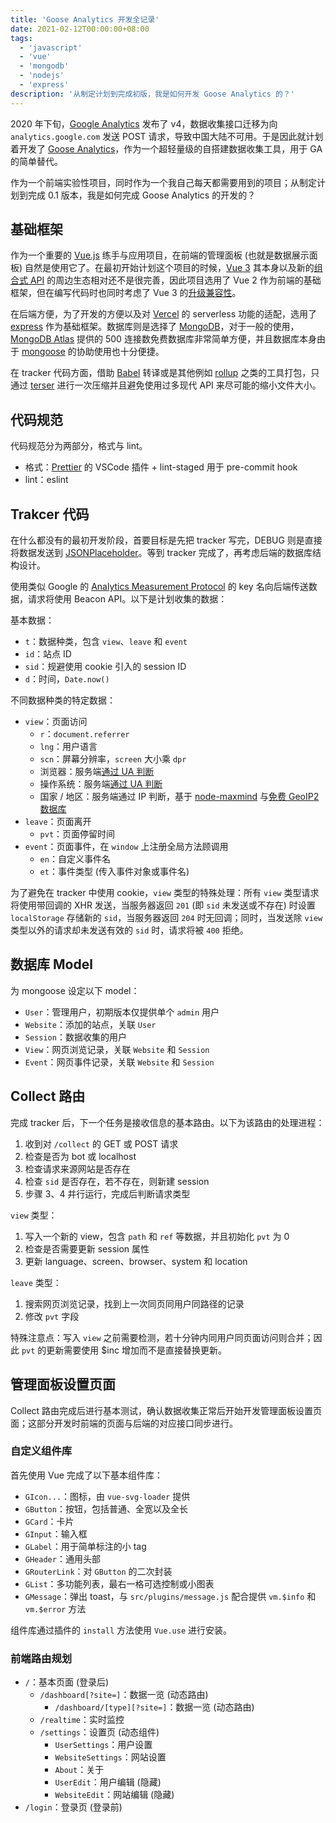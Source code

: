 ```yaml
---
title: 'Goose Analytics 开发全记录'
date: 2021-02-12T00:00:00+08:00
tags:
  - 'javascript'
  - 'vue'
  - 'mongodb'
  - 'nodejs'
  - 'express'
description: '从制定计划到完成初版，我是如何开发 Goose Analytics 的？'
---
```


2020 年下旬，[Google Analytics](https://analytics.google.com/) 发布了 v4，数据收集接口迁移为向 `analytics.google.com` 发送 POST 请求，导致中国大陆不可用。于是因此就计划着开发了 [Goose Analytics](https://github.com/amzrk2/goose-analytics)，作为一个超轻量级的自搭建数据收集工具，用于 GA 的简单替代。

<!--more-->

作为一个前端实验性项目，同时作为一个我自己每天都需要用到的项目；从制定计划到完成 0.1 版本，我是如何完成 Goose Analytics 的开发的？

## 基础框架

作为一个重要的 [Vue.js](https://vuejs.org/) 练手与应用项目，在前端的管理面板 (也就是数据展示面板) 自然是使用它了。在最初开始计划这个项目的时候，[Vue 3](https://v3.vuejs.org/) 其本身以及新的[组合式 API](https://v3.vuejs.org/guide/composition-api-introduction.html) 的周边生态相对还不是很完善，因此项目选用了 Vue 2 作为前端的基础框架，但在编写代码时也同时考虑了 Vue 3 的[升级兼容性](https://v3.vuejs.org/guide/migration/introduction.html)。

在后端方便，为了开发的方便以及对 [Vercel](https://vercel.com/) 的 serverless 功能的适配，选用了 [express](https://expressjs.com/) 作为基础框架。数据库则是选择了 [MongoDB](https://www.mongodb.com/)，对于一般的使用，[MongoDB Atlas](https://www.mongodb.com/cloud/atlas) 提供的 500 连接数免费数据库非常简单方便，并且数据库本身由于 [mongoose](https://mongoosejs.com/) 的协助使用也十分便捷。

在 tracker 代码方面，借助 [Babel](https://babeljs.io/) 转译或是其他例如 [rollup](https://rollupjs.org/) 之类的工具打包，只通过 [terser](https://terser.org/) 进行一次压缩并且避免使用过多现代 API 来尽可能的缩小文件大小。

## 代码规范

代码规范分为两部分，格式与 lint。

- 格式：[Prettier](https://prettier.io/) 的 VSCode 插件 + lint-staged 用于 pre-commit hook
- lint：eslint

## Trakcer 代码

在什么都没有的最初开发阶段，首要目标是先把 tracker 写完，DEBUG 则是直接将数据发送到 [JSONPlaceholder](https://jsonplaceholder.typicode.com/)。等到 tracker 完成了，再考虑后端的数据库结构设计。

使用类似 Google 的 [Analytics Measurement Protocol](https://developers.google.com/analytics/devguides/collection/protocol/v1/) 的 key 名向后端传送数据，请求将使用 Beacon API。以下是计划收集的数据：

基本数据：

- `t`：数据种类，包含 `view`、`leave` 和 `event`
- `id`：站点 ID
- `sid`：规避使用 cookie 引入的 session ID
- `d`：时间，`Date.now()`

不同数据种类的特定数据：

- `view`：页面访问
  - `r`：`document.referrer`
  - `lng`：用户语言
  - `scn`：屏幕分辨率，`screen` 大小乘 `dpr`
  - 浏览器：服务端[通过 UA 判断](https://www.npmjs.com/package/bowser)
  - 操作系统：服务端[通过 UA 判断](https://www.npmjs.com/package/bowser)
  - 国家 / 地区：服务端通过 IP 判断，基于 [node-maxmind](https://www.npmjs.com/package/maxmind) 与[免费 GeoIP2 数据库](https://dev.maxmind.com/geoip/geoip2/geolite2/)
- `leave`：页面离开
  - `pvt`：页面停留时间
- `event`：页面事件，在 `window` 上注册全局方法顾调用
  - `en`：自定义事件名
  - `et`：事件类型 (传入事件对象或事件名)

为了避免在 tracker 中使用 cookie，`view` 类型的特殊处理：所有 `view` 类型请求将使用带回调的 XHR 发送，当服务器返回 `201` (即 `sid` 未发送或不存在) 时设置 `localStorage` 存储新的 `sid`，当服务器返回 `204` 时无回调；同时，当发送除 `view` 类型以外的请求却未发送有效的 `sid` 时，请求将被 `400` 拒绝。

## 数据库 Model

为 mongoose 设定以下 model：

- `User`：管理用户，初期版本仅提供单个 `admin` 用户
- `Website`：添加的站点，关联 `User`
- `Session`：数据收集的用户
- `View`：网页浏览记录，关联 `Website` 和 `Session`
- `Event`：网页事件记录，关联 `Website` 和 `Session`

## Collect 路由

完成 tracker 后，下一个任务是接收信息的基本路由。以下为该路由的处理进程：

1. 收到对 `/collect` 的 GET 或 POST 请求
2. 检查是否为 bot 或 localhost
3. 检查请求来源网站是否存在
4. 检查 `sid` 是否存在，若不存在，则新建 session
5. 步骤 3、4 并行运行，完成后判断请求类型

`view` 类型：

1. 写入一个新的 view，包含 `path` 和 `ref` 等数据，并且初始化 `pvt` 为 0
2. 检查是否需要更新 session 属性
3. 更新 language、screen、browser、system 和 location

`leave` 类型：

1. 搜索网页浏览记录，找到上一次同页同用户同路径的记录
2. 修改 `pvt` 字段

特殊注意点：写入 `view` 之前需要检测，若十分钟内同用户同页面访问则合并；因此 `pvt` 的更新需要使用 $inc 增加而不是直接替换更新。

## 管理面板设置页面

Collect 路由完成后进行基本测试，确认数据收集正常后开始开发管理面板设置页面；这部分开发时前端的页面与后端的对应接口同步进行。

### 自定义组件库

首先使用 Vue 完成了以下基本组件库：

- `GIcon...`：图标，由 `vue-svg-loader` 提供
- `GButton`：按钮，包括普通、全宽以及全长
- `GCard`：卡片
- `GInput`：输入框
- `GLabel`：用于简单标注的小 tag
- `GHeader`：通用头部
- `GRouterLink`：对 `GButton` 的二次封装
- `GList`：多功能列表，最右一格可选控制或小图表
- `GMessage`：弹出 toast，与 `src/plugins/message.js` 配合提供 `vm.$info` 和 `vm.$error` 方法

组件库通过插件的 `install` 方法使用 `Vue.use` 进行安装。

### 前端路由规划

- `/`：基本页面 (登录后)
  - `/dashboard[?site=]`：数据一览 (动态路由)
    - `/dashboard/[type][?site=]`：数据一览 (动态路由)
  - `/realtime`：实时监控
  - `/settings`：设置页 (动态组件)
    - `UserSettings`：用户设置
    - `WebsiteSettings`：网站设置
    - `About`：关于
    - `UserEdit`：用户编辑 (隐藏)
    - `WebsiteEdit`：网站编辑 (隐藏)
- `/login`：登录页 (登录前)
